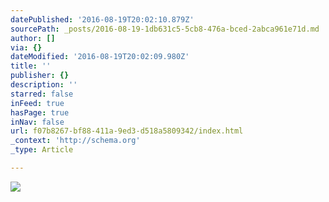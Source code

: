 ```yaml
---
datePublished: '2016-08-19T20:02:10.879Z'
sourcePath: _posts/2016-08-19-1db631c5-5cb8-476a-bced-2abca961e71d.md
author: []
via: {}
dateModified: '2016-08-19T20:02:09.980Z'
title: ''
publisher: {}
description: ''
starred: false
inFeed: true
hasPage: true
inNav: false
url: f07b8267-bf88-411a-9ed3-d518a5809342/index.html
_context: 'http://schema.org'
_type: Article

---
```

![](https://imgflo.herokuapp.com/graph/vahj1ThiexotieMo/399f400a6b56dae61ebdadc4fc5223f8/croprotate.jpg?cropheight=3072&cropwidth=3836&degrees=0&input=https%3A%2F%2Fthe-grid-user-content.s3-us-west-2.amazonaws.com%2F71bed1b6-cf8e-4dec-b38f-eff7cb602689.jpg&x=136&y=0)